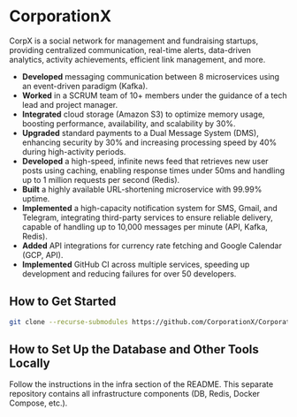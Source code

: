 # CorporationX

CorpX is a social network for management and fundraising startups, providing centralized communication, real-time alerts, data-driven analytics, activity achievements, efficient link management, and more.

- **Developed** messaging communication between 8 microservices using an event-driven paradigm (Kafka).
- **Worked** in a SCRUM team of 10+ members under the guidance of a tech lead and project manager.
- **Integrated** cloud storage (Amazon S3) to optimize memory usage, boosting performance, availability, and scalability by 30%.
- **Upgraded** standard payments to a Dual Message System (DMS), enhancing security by 30% and increasing processing speed by 40% during high-activity periods.
- **Developed** a high-speed, infinite news feed that retrieves new user posts using caching, enabling response times under 50ms and handling up to 1 million requests per second (Redis).
- **Built** a highly available URL-shortening microservice with 99.99% uptime.
- **Implemented** a high-capacity notification system for SMS, Gmail, and Telegram, integrating third-party services to ensure reliable delivery, capable of handling up to 10,000 messages per minute (API, Kafka, Redis).
- **Added** API integrations for currency rate fetching and Google Calendar (GCP, API).
- **Implemented** GitHub CI across multiple services, speeding up development and reducing failures for over 50 developers.

## How to Get Started

```bash
git clone --recurse-submodules https://github.com/CorporationX/CorporationX
```

## How to Set Up the Database and Other Tools Locally

Follow the instructions in the infra section of the README. This separate repository contains all infrastructure components (DB, Redis, Docker Compose, etc.).






